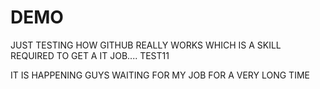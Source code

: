 # DEMO 
JUST TESTING HOW GITHUB REALLY WORKS WHICH IS A SKILL REQUIRED TO GET A IT JOB....
TEST11 

IT IS HAPPENING GUYS WAITING FOR MY JOB FOR A VERY LONG TIME
